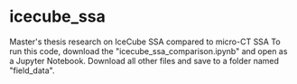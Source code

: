 # icecube_ssa
Master's thesis research on IceCube SSA compared to micro-CT SSA
To run this code, download the "icecube_ssa_comparison.ipynb" and open as a Jupyter Notebook. Download all other files and save to a folder named "field_data". 
